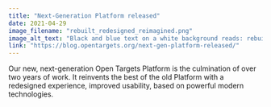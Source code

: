 ```yaml
---
title: "Next-Generation Platform released"
date: 2021-04-29
image_filename: "rebuilt_redesigned_reimagined.png"
image_alt_text: "Black and blue text on a white background reads: rebuilt, redesigned, reimagined"
link: "https://blog.opentargets.org/next-gen-platform-released/"
---
```

Our new, next-generation Open Targets Platform is the culmination of over two years of work. It reinvents the best of the old Platform with a redesigned experience, improved usability, based on powerful modern technologies.
